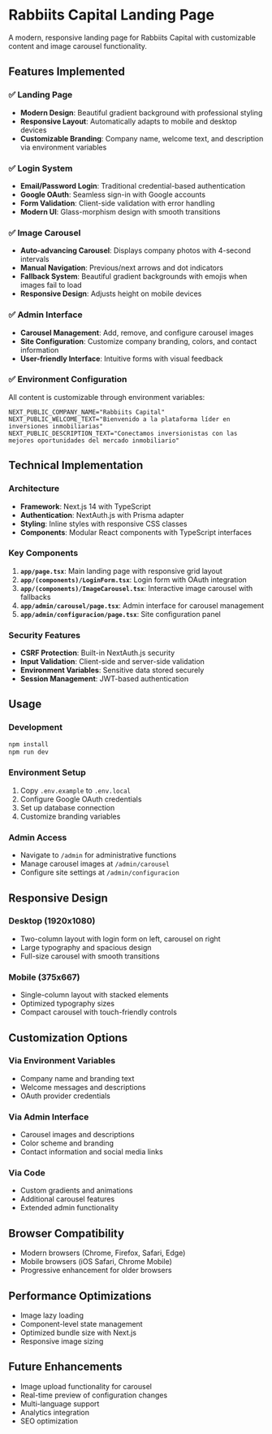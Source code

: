 # Rabbiits Capital Landing Page

A modern, responsive landing page for Rabbiits Capital with customizable content and image carousel functionality.

## Features Implemented

### ✅ Landing Page
- **Modern Design**: Beautiful gradient background with professional styling
- **Responsive Layout**: Automatically adapts to mobile and desktop devices
- **Customizable Branding**: Company name, welcome text, and description via environment variables

### ✅ Login System
- **Email/Password Login**: Traditional credential-based authentication
- **Google OAuth**: Seamless sign-in with Google accounts
- **Form Validation**: Client-side validation with error handling
- **Modern UI**: Glass-morphism design with smooth transitions

### ✅ Image Carousel
- **Auto-advancing Carousel**: Displays company photos with 4-second intervals
- **Manual Navigation**: Previous/next arrows and dot indicators
- **Fallback System**: Beautiful gradient backgrounds with emojis when images fail to load
- **Responsive Design**: Adjusts height on mobile devices

### ✅ Admin Interface
- **Carousel Management**: Add, remove, and configure carousel images
- **Site Configuration**: Customize company branding, colors, and contact information
- **User-friendly Interface**: Intuitive forms with visual feedback

### ✅ Environment Configuration
All content is customizable through environment variables:

```env
NEXT_PUBLIC_COMPANY_NAME="Rabbiits Capital"
NEXT_PUBLIC_WELCOME_TEXT="Bienvenido a la plataforma líder en inversiones inmobiliarias"
NEXT_PUBLIC_DESCRIPTION_TEXT="Conectamos inversionistas con las mejores oportunidades del mercado inmobiliario"
```

## Technical Implementation

### Architecture
- **Framework**: Next.js 14 with TypeScript
- **Authentication**: NextAuth.js with Prisma adapter
- **Styling**: Inline styles with responsive CSS classes
- **Components**: Modular React components with TypeScript interfaces

### Key Components
1. **`app/page.tsx`**: Main landing page with responsive grid layout
2. **`app/(components)/LoginForm.tsx`**: Login form with OAuth integration
3. **`app/(components)/ImageCarousel.tsx`**: Interactive image carousel with fallbacks
4. **`app/admin/carousel/page.tsx`**: Admin interface for carousel management
5. **`app/admin/configuracion/page.tsx`**: Site configuration panel

### Security Features
- **CSRF Protection**: Built-in NextAuth.js security
- **Input Validation**: Client-side and server-side validation
- **Environment Variables**: Sensitive data stored securely
- **Session Management**: JWT-based authentication

## Usage

### Development
```bash
npm install
npm run dev
```

### Environment Setup
1. Copy `.env.example` to `.env.local`
2. Configure Google OAuth credentials
3. Set up database connection
4. Customize branding variables

### Admin Access
- Navigate to `/admin` for administrative functions
- Manage carousel images at `/admin/carousel`
- Configure site settings at `/admin/configuracion`

## Responsive Design

### Desktop (1920x1080)
- Two-column layout with login form on left, carousel on right
- Large typography and spacious design
- Full-size carousel with smooth transitions

### Mobile (375x667)
- Single-column layout with stacked elements
- Optimized typography sizes
- Compact carousel with touch-friendly controls

## Customization Options

### Via Environment Variables
- Company name and branding text
- Welcome messages and descriptions
- OAuth provider credentials

### Via Admin Interface
- Carousel images and descriptions
- Color scheme and branding
- Contact information and social media links

### Via Code
- Custom gradients and animations
- Additional carousel features
- Extended admin functionality

## Browser Compatibility
- Modern browsers (Chrome, Firefox, Safari, Edge)
- Mobile browsers (iOS Safari, Chrome Mobile)
- Progressive enhancement for older browsers

## Performance Optimizations
- Image lazy loading
- Component-level state management
- Optimized bundle size with Next.js
- Responsive image sizing

## Future Enhancements
- Image upload functionality for carousel
- Real-time preview of configuration changes
- Multi-language support
- Analytics integration
- SEO optimization